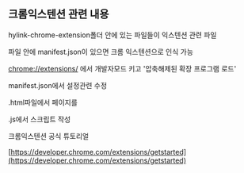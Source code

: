 ## 크롬익스텐션 관련 내용

hylink-chrome-extension폴더 안에 있는 파일들이 익스텐션 관련 파일

파일 안에 manifest.json이 있으면 크롬 익스텐션으로 인식 가능

 [chrome://extensions/](chrome://extensions/) 에서 개발자모드 키고 '압축해제된 확장 프로그램 로드'

manifest.json에서 설정관련 수정

.html파일에서 페이지를

.js에서 스크립트 작성



크롬익스텐션 공식 튜토리얼

 [https://developer.chrome.com/extensions/getstarted](https://developer.chrome.com/extensions/getstarted)
 
 